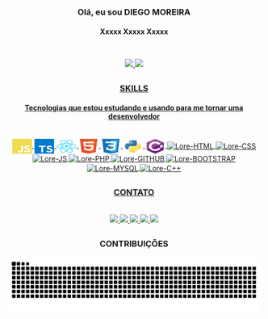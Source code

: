 <div align="center">  
  
  ### Olá, eu sou DIEGO MOREIRA
  #### Xxxxx Xxxxx Xxxxx
  
  ##
  
  <br>  
  
  <div align="center">
    <a href="https://github.com/dmsdiegomoreira">
    <img height="180em" src="https://github-readme-stats.vercel.app/api?username=dmsdiegomoreira&show_icons=true&theme=darkt&include_all_commits=true&count_private=true&locale=pt-br"/>
    <img height="180em" src="https://github-readme-stats.vercel.app/api/top-langs/?username=rafaballerini&layout=compact&langs_count=7&theme=dark&locale=pt-br"/>
  </div>
    
  ##

  ### SKILLS
  #### Tecnologias que estou estudando e usando para me tornar uma desenvolvedor
    
  <br>
    
  <div style="display: inline_block">
    <img align="center" alt="Rafa-Js" height="30" width="40" src="https://raw.githubusercontent.com/devicons/devicon/master/icons/javascript/javascript-plain.svg">
    <img align="center" alt="Rafa-Ts" height="30" width="40" src="https://raw.githubusercontent.com/devicons/devicon/master/icons/typescript/typescript-plain.svg">
    <img align="center" alt="Rafa-React" height="30" width="40" src="https://raw.githubusercontent.com/devicons/devicon/master/icons/react/react-original.svg">
    <img align="center" alt="Rafa-HTML" height="30" width="40" src="https://raw.githubusercontent.com/devicons/devicon/master/icons/html5/html5-original.svg">
    <img align="center" alt="Rafa-CSS" height="30" width="40" src="https://raw.githubusercontent.com/devicons/devicon/master/icons/css3/css3-original.svg">
    <img align="center" alt="Rafa-Python" height="30" width="40" src="https://raw.githubusercontent.com/devicons/devicon/master/icons/python/python-original.svg">
    <img align="center" alt="Rafa-Csharp" height="30" width="40" src="https://raw.githubusercontent.com/devicons/devicon/master/icons/csharp/csharp-original.svg">
    <img align="center" alt="Lore-HTML" height="30" width="40" src="https://cdn.jsdelivr.net/gh/devicons/devicon/icons/html5/html5-original.svg">
    <img align="center" alt="Lore-CSS" height="30" width="40" src="https://cdn.jsdelivr.net/gh/devicons/devicon/icons/css3/css3-original.svg">
    <img align="center" alt="Lore-JS" height="30" width="40" src="https://cdn.jsdelivr.net/gh/devicons/devicon/icons/javascript/javascript-original.svg">
    <img align="center" alt="Lore-PHP" height="30" width="40" src="https://cdn.jsdelivr.net/gh/devicons/devicon/icons/php/php-original.svg">
    <img align="center" alt="Lore-GITHUB" height="30" width="40" src="https://cdn.jsdelivr.net/gh/devicons/devicon/icons/github/github-original.svg">
    <img align="center" alt="Lore-BOOTSTRAP" height="30" width="40" src="https://cdn.jsdelivr.net/gh/devicons/devicon/icons/bootstrap/bootstrap-original.svg">
    <img align="center" alt="Lore-MYSQL" height="30" width="40" src="https://cdn.jsdelivr.net/gh/devicons/devicon/icons/mysql/mysql-original-wordmark.svg">
    <img align="center" alt="Lore-C++" height="30" width="40" src="https://cdn.jsdelivr.net/gh/devicons/devicon/icons/cplusplus/cplusplus-original.svg">
  </div> 

  ##
    
  ### CONTATO
    
  <br>
    
  <div>
    <a href="https://www.behance.net/dmsdiegomoreira" target="_blank">
      <img src="https://img.shields.io/badge/Behance-0053EF?style=for-the-badge&logo=behance&logoColor=white" target="_blank">
    </a>
    <a href="mailto:dms.diegomoreira@gmail.com">
      <img src="https://img.shields.io/badge/Gmail-BB001B?style=for-the-badge&logo=gmail&logoColor=white" target="_blank">
    </a>
    <a href="https://www.linkedin.com/in/dmsdiegomoreira" target="_blank">
      <img src="https://img.shields.io/badge/LinkedIn-0E76A8?style=for-the-badge&logo=linkedin&logoColor=white" target="_blank">
    </a>
    <a href="https://dmsdiegomoreira.netlify.app" target="_blank">
      <img src="https://img.shields.io/badge/website-000000?style=for-the-badge&logo=About.me&logoColor=white" target="_blank">
    </a>
    <a href="https://bit.ly/3AZgv4V" target="_blank">
      <img src="https://img.shields.io/badge/WhatsApp-00BB2D?style=for-the-badge&logo=whatsapp&logoColor=white" target="_blank">
    </a>    
  </div>
  
  ##
    
  ### CONTRIBUIÇÕES
  
  ![Snake animation](https://github.com/dmsdiegomoreira/dmsdiegomoreira/blob/output/github-contribution-grid-snake.svg)
      
</div>
